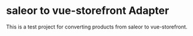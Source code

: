 # saleor to vue-storefront Adapter

This is a test project for converting products from saleor to vue-storefront.
